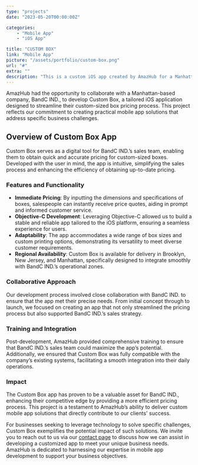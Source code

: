 ```yaml
---
type: "projects"
date: "2023-05-20T00:00:00Z"

categories:
    - "Mobile App"
    - "iOS App"

title: "CUSTOM BOX"
link: "Mobile App"
picture: "/assets/portfolio/custom-box.png"
url: "#"
extra: ""
description: "This is a custom iOS app created by AmazHub for a Manhattan-based company. It simplifies the process of getting pricing for custom-sized boxes and enables salespeople to get up-to-date pricing quickly and easily. The app is available for delivery in Brooklyn, New Jersey, and Manhattan."
---
```

AmazHub had the opportunity to collaborate with a Manhattan-based company, BandC IND., to develop Custom Box, a tailored iOS application designed to streamline their custom-sized box pricing process. This project reflects our commitment to creating practical mobile app solutions that address specific business challenges.

## Overview of Custom Box App
Custom Box serves as a digital tool for BandC IND.’s sales team, enabling them to obtain quick and accurate pricing for custom-sized boxes. Developed with the user in mind, the app is intuitive, simplifying the sales process and enhancing the efficiency of obtaining up-to-date pricing.

### Features and Functionality
- **Immediate Pricing**: By inputting the dimensions and specifications of boxes, salespeople can instantly receive price quotes, aiding in prompt and informed customer service.
- **Objective-C Development**: Leveraging Objective-C allowed us to build a stable and reliable app tailored to the iOS platform, ensuring a seamless experience for users.
- **Adaptability**: The app accommodates a wide range of box sizes and custom printing options, demonstrating its versatility to meet diverse customer requirements.
- **Regional Availability**: Custom Box is available for delivery in Brooklyn, New Jersey, and Manhattan, specifically designed to integrate smoothly with BandC IND.’s operational zones.

### Collaborative Approach
Our development process involved close collaboration with BandC IND. to ensure that the app met their precise needs. From initial concept through to launch, we focused on creating an app that not only streamlined the pricing process but also supported BandC IND.’s sales strategy.

### Training and Integration
Post-development, AmazHub provided comprehensive training to ensure that BandC IND.’s sales team could maximize the app’s potential. Additionally, we ensured that Custom Box was fully compatible with the company’s existing systems, facilitating a smooth integration into their daily operations.

### Impact
The Custom Box app has proven to be a valuable asset for BandC IND., enhancing their competitive edge by providing a more efficient pricing process. This project is a testament to AmazHub’s ability to deliver custom mobile app solutions that directly contribute to our clients' success.

For businesses seeking to leverage technology to solve specific challenges, Custom Box exemplifies the potential impact of such solutions. We invite you to reach out to us via our [contact page](https://amazhub.net/contact-us) to discuss how we can assist in developing a customized app to meet your unique business needs. AmazHub is dedicated to harnessing our expertise in mobile app development to support your business objectives.